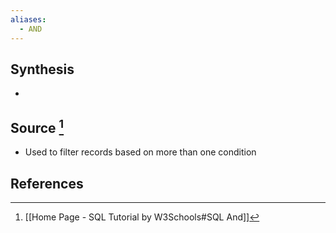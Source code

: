 ```yaml
---
aliases:
  - AND
---
```

## Synthesis
- 
## Source [^1]
- Used to filter records based on more than one condition
## References

[^1]: [[Home Page - SQL Tutorial by W3Schools#SQL And]]